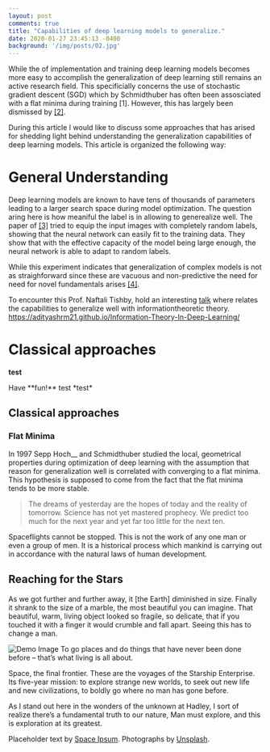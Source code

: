 ```yaml
---
layout: post
comments: true
title: "Capabilities of deep learning models to generalize."
date: 2020-01-27 23:45:13 -0400
background: '/img/posts/02.jpg'
---
```



While the of implementation and training deep learning models becomes more easy to accomplish the generalization of deep learning still remains an active research field. This specificially concerns the use of stochastic gradient descent (SGD) which by Schmidthuber has often been assosciated with a flat minima during training [1]. However, this has largely been dismissed by <a href="https://arxiv.org/pdf/2103.06219.pdf/">[2]</a>.

During this article I would like to discuss some approaches that has arised for shedding light behind understanding the generalization capabilities of deep learning models. This article is organized the following way:


# General Understanding
Deep learning models are known to have tens of thousands of parameters leading to a larger search space during model optimization. 
The question aring here is how meaniful the label is in allowing to generealize well. The paper of <a href="https://arxiv.org/pdf/1611.03530.pdf">[3]</a> tried to equip the input images with completely random labels, showing that the neural network can easily fit to the training data. They show that with the effective capacity of the model being large enough, the neural network is able to
adapt to random labels.

While this experiment indicates that generalization of complex models is not as straighforward since these are vacuous and non-predictive the need for need for novel fundamentals arises <a href="https://ai.googleblog.com/2021/03/a-new-lens-on-understanding.html">[4]</a>.


To encounter this Prof. Naftali Tishby, hold an interesting <a href="https://www.youtube.com/watch?v=XL07WEc2TRI">talk</a> where relates the capabilities to generalize well with informationtheoretic theory.
https://adityashrm21.github.io/Information-Theory-In-Deep-Learning/


# Classical approaches

<!---Occam’s Razor
Minimum Description Length principle
Kolmogorov Complexity
Solomonoff’s Inference Theory---->
**test**

<div class="tip" markdown="1">Have **fun!** test *test*</div>

<h2 class="section-heading">Classical approaches</h2>
<h3 class="subsection-heading">Flat Minima</h3>
In 1997 Sepp Hoch__ and Schmidthuber studied the local, geometrical properties 
during optimization of deep learning with the assumption that reason for generalization
well is correlated with converging to a flat minima. This hypothesis is supposed to come
from the fact that the flat minima tends to be more stable.




<blockquote class="blockquote">The dreams of yesterday are the hopes of today and the reality of tomorrow. Science has not yet mastered prophecy. We predict too much for the next year and yet far too little for the next ten.</blockquote>

<p>Spaceflights cannot be stopped. This is not the work of any one man or even a group of men. It is a historical process which mankind is carrying out in accordance with the natural laws of human development.</p>

<h2 class="section-heading">Reaching for the Stars</h2>

<p>As we got further and further away, it [the Earth] diminished in size. Finally it shrank to the size of a marble, the most beautiful you can imagine. That beautiful, warm, living object looked so fragile, so delicate, that if you touched it with a finger it would crumble and fall apart. Seeing this has to change a man.</p>

<img class="img-fluid" src="https://source.unsplash.com/Mn9Fa_wQH-M/800x450" alt="Demo Image">
<span class="caption text-muted">To go places and do things that have never been done before – that’s what living is all about.</span>

<p>Space, the final frontier. These are the voyages of the Starship Enterprise. Its five-year mission: to explore strange new worlds, to seek out new life and new civilizations, to boldly go where no man has gone before.</p>

<p>As I stand out here in the wonders of the unknown at Hadley, I sort of realize there’s a fundamental truth to our nature, Man must explore, and this is exploration at its greatest.</p>

<p>Placeholder text by <a href="http://spaceipsum.com/">Space Ipsum</a>. Photographs by <a href="https://unsplash.com/">Unsplash</a>.</p>
